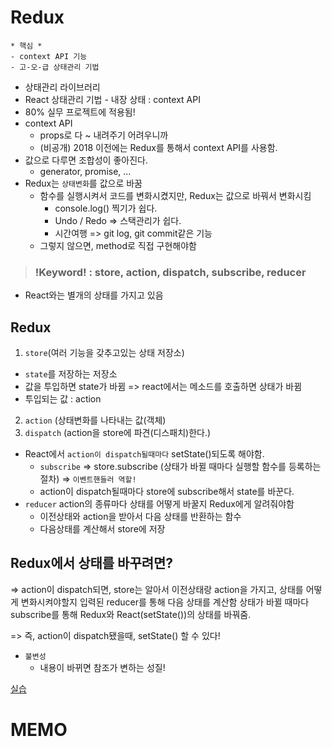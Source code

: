 # Redux

```
* 핵심 *
- context API 기능
- 고-오-급 상태관리 기법
```
- 상태관리 라이브러리
- React 상태관리 기법 - 내장 상태 : context API
- 80% 실무 프로젝트에 적용됨!
- context API
  * props로 다 ~ 내려주기 어려우니까
  * (비공개) 2018 이전에는 Redux를 통해서 context API를 사용함.
- 값으로 다루면 조합성이 좋아진다.
  * generator, promise, ...
- Redux는 `상태변화`를 값으로 바꿈 
  * 함수를 실행시켜서 코드를 변화시켰지만, Redux는 값으로 바꿔서 변화시킴
    + console.log() 찍기가 쉽다.
    + Undo / Redo => 스택관리가 쉽다.
    + 시간여행 => git log, git commit같은 기능
  * 그렇지 않으면, method로 직접 구현해야함
> ### !Keyword! : store, action, dispatch, subscribe, reducer
- React와는 별개의 상태를 가지고 있음

## Redux 
01. `store`(여러 기능을 갖추고있는 상태 저장소)
  * `state`를 저장하는 저장소
  * 값을 투입하면 state가 바뀜 => react에서는 메소드를 호출하면 상태가 바뀜
  * 투입되는 값 : action
02. `action` (상태변화를 나타내는 값(객체)
03. `dispatch` (action을 store에 파견(디스패치)한다.)  
- React에서 `action이 dispatch될때마다` setState()되도록 해야함.
  * `subscribe` => store.subscribe (상태가 바뀔 때마다 실행할 함수를 등록하는 절차) => `이벤트핸들러 역할!`
  * action이 dispatch될때마다 store에 subscribe해서 state를 바꾼다.
- `reducer` action의 종류마다 상태를 어떻게 바꿀지 Redux에게 알려줘야함
  * 이전상태와 action을 받아서 다음 상태를 반환하는 함수
  * 다음상태를 계산해서 store에 저장

## Redux에서 상태를 바꾸려면?
=> action이 dispatch되면, store는 알아서 이전상태랑 action을 가지고, 상태를 어떻게 변화시켜야할지 입력된 reducer를 통해 다음 상태를 계산함 
  상태가 바뀔 때마다 subscribe를 통해 Redux와 React(setState())의 상태를 바꿔줌.

=> 즉, action이 dispatch됐을때, setState() 할 수 있다!

- `불변성`
  * 내용이 바뀌면 참조가 변하는 성질!


[실습](https://repl.it/@hahn0406/redux-exercise)

# MEMO    